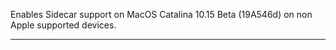 Enables Sidecar support on MacOS Catalina 10.15 Beta (19A546d) on non Apple supported devices.

----
